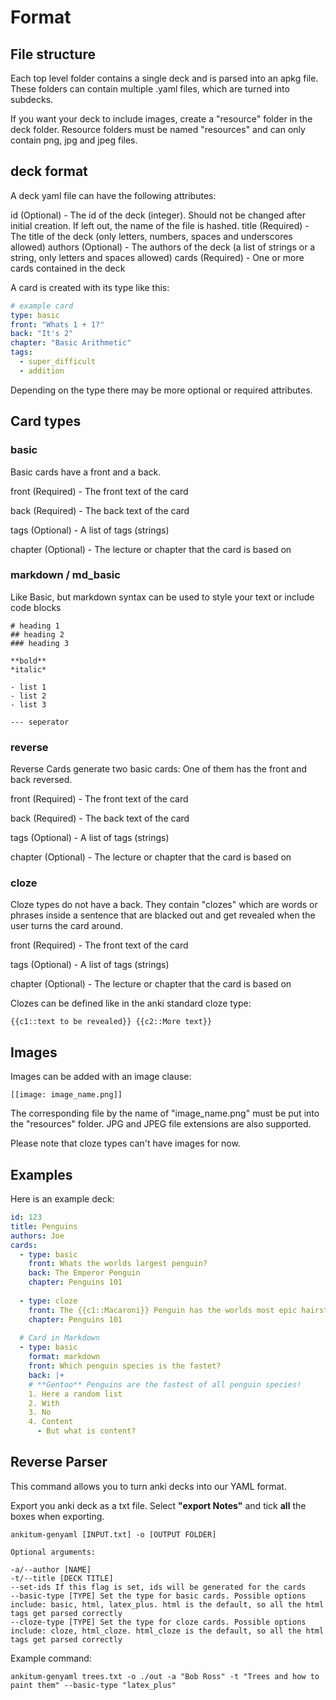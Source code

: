 # Format


## File structure 
Each top level folder contains a single deck and is parsed into an apkg file.
These folders can contain multiple .yaml files, which are turned into subdecks.

If you want your deck to include images, create a "resource" folder in the deck folder. 
Resource folders must be named "resources" and can only contain png, jpg and jpeg files.

## deck format

A deck yaml file can have the following attributes:

id (Optional) - The id of the deck (integer). Should not be changed after initial creation. If left out, the name of the file is hashed.
title (Required) - The title of the deck (only letters, numbers, spaces and underscores allowed)
authors (Optional) - The authors of the deck (a list of strings or a string, only letters and spaces allowed)
cards (Required) - One or more cards contained in the deck

A card is created with its type like this:

```yaml
# example card
type: basic
front: "Whats 1 + 1?"
back: "It's 2"
chapter: "Basic Arithmetic"
tags:
  - super_difficult
  - addition
```

Depending on the type there may be more optional or required attributes.

## Card types

### basic

Basic cards have a front and a back.

front (Required) - The front text of the card

back (Required) - The back text of the card

tags (Optional) - A list of tags (strings)

chapter (Optional) - The lecture or chapter that the card is based on

### markdown / md_basic

Like Basic, but markdown syntax can be used to style your text or include code blocks

```
# heading 1
## heading 2
### heading 3

**bold**
*italic*

- list 1
- list 2
- list 3

--- seperator

```

### reverse

Reverse Cards generate two basic cards: One of them has the front and back reversed.

front (Required) - The front text of the card

back (Required) - The back text of the card

tags (Optional) - A list of tags (strings)

chapter (Optional) - The lecture or chapter that the card is based on

### cloze

Cloze types do not have a back. They contain "clozes" which are words or phrases inside a sentence 
that are blacked out and get revealed when the user turns the card around.

front (Required) - The front text of the card

tags (Optional) - A list of tags (strings)

chapter (Optional) - The lecture or chapter that the card is based on


Clozes can be defined like in the anki standard cloze type: 

```
{{c1::text to be revealed}} {{c2::More text}}
```

## Images

Images can be added with an image clause:

```
[[image: image_name.png]]
```

The corresponding file by the name of "image_name.png" must be put into the "resources" folder.
JPG and JPEG file extensions are also supported.

Please note that cloze types can't have images for now.

## Examples

Here is an example deck:

```yaml
id: 123
title: Penguins
authors: Joe
cards:
  - type: basic
    front: Whats the worlds largest penguin?
    back: The Emperor Penguin
    chapter: Penguins 101
    
  - type: cloze
    front: The {{c1::Macaroni}} Penguin has the worlds most epic hairstyle
    chapter: Penguins 101
  
  # Card in Markdown
  - type: basic
    format: markdown
    front: Which penguin species is the fastet?
    back: |+
    # **Gentoo** Penguins are the fastest of all penguin species!
    1. Here a random list
    2. With
    3. No
    4. Content
      - But what is content?
```

## Reverse Parser

This command allows you to turn anki decks into our YAML format.

Export you anki deck as a txt file. Select **"export Notes"** and tick **all** the boxes when exporting.

```
ankitum-genyaml [INPUT.txt] -o [OUTPUT FOLDER]

Optional arguments:

-a/--author [NAME]
-t/--title [DECK TITLE]
--set-ids If this flag is set, ids will be generated for the cards
--basic-type [TYPE] Set the type for basic cards. Possible options include: basic, html, latex_plus. html is the default, so all the html tags get parsed correctly
--cloze-type [TYPE] Set the type for cloze cards. Possible options include: cloze, html_cloze. html_cloze is the default, so all the html tags get parsed correctly
```

Example command:
```
ankitum-genyaml trees.txt -o ./out -a "Bob Ross" -t "Trees and how to paint them" --basic-type "latex_plus"
```
